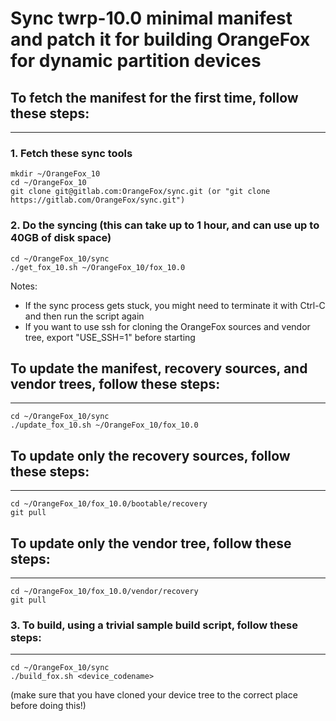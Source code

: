 # Sync twrp-10.0 minimal manifest and patch it for building OrangeFox for dynamic partition devices

## To fetch the manifest for the first time, follow these steps: ##
------------------------------------

### 1. Fetch these sync tools ###
	mkdir ~/OrangeFox_10
	cd ~/OrangeFox_10
	git clone git@gitlab.com:OrangeFox/sync.git (or "git clone https://gitlab.com/OrangeFox/sync.git")

### 2. Do the syncing (this can take up to 1 hour, and can use up to 40GB of disk space) ##
	cd ~/OrangeFox_10/sync
	./get_fox_10.sh ~/OrangeFox_10/fox_10.0
Notes:
- If the sync process gets stuck, you might need to terminate it with Ctrl-C and then run the script again
- If you want to use ssh for cloning the OrangeFox sources and vendor tree, export "USE_SSH=1" before starting

## To update the manifest, recovery sources, and vendor trees, follow these steps: ##
----------------------------------
	cd ~/OrangeFox_10/sync
	./update_fox_10.sh ~/OrangeFox_10/fox_10.0

## To update only the recovery sources, follow these steps: ##
----------------------------------
	cd ~/OrangeFox_10/fox_10.0/bootable/recovery
	git pull

## To update only the vendor tree, follow these steps: ##
----------------------------------
	cd ~/OrangeFox_10/fox_10.0/vendor/recovery
	git pull

### 3. To build, using a trivial sample build script, follow these steps: ###
----------------------------------
	cd ~/OrangeFox_10/sync
	./build_fox.sh <device_codename>
(make sure that you have cloned your device tree to the correct place before doing this!)

